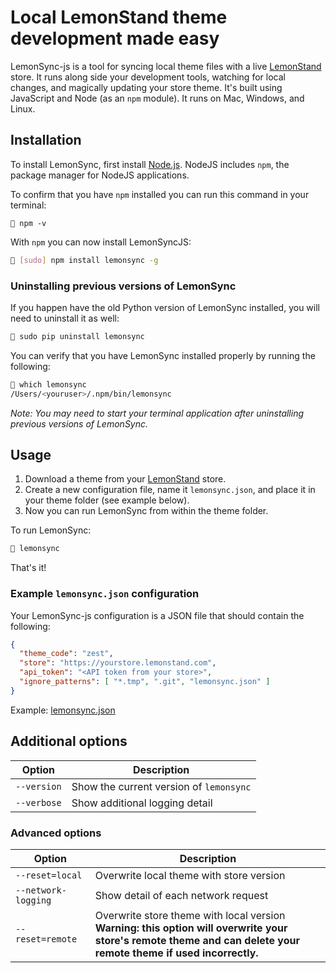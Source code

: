 # Local LemonStand theme development made easy


LemonSync-js is a tool for syncing local theme files with a live [LemonStand](https://lemonstand.com/) store. It runs along side your development tools, watching for local changes, and magically updating your store theme. It's built using JavaScript and Node (as an `npm` module). It runs on Mac, Windows, and Linux.

## Installation

To install LemonSync, first install [Node.js](https://nodejs.org/en/). NodeJS includes `npm`, the package manager for NodeJS applications.

To confirm that you have `npm` installed you can run this command in your terminal:

```
🍋 npm -v
```

With `npm` you can now install LemonSyncJS:

```bash
🍋 [sudo] npm install lemonsync -g
```

### Uninstalling previous versions of LemonSync

If you happen have the old Python version of LemonSync installed, you will need to uninstall it as well:

```bash
🍋 sudo pip uninstall lemonsync
```

You can verify that you have LemonSync installed properly by running the following:

```bash
🍋 which lemonsync
/Users/<youruser>/.npm/bin/lemonsync
```

_Note: You may need to start your terminal application after uninstalling previous versions of LemonSync._


## Usage

1. Download a theme from your [LemonStand](https://lemonstand.com/) store.
2. Create a new configuration file, name it `lemonsync.json`, and place it in your theme folder (see example below).
3. Now you can run LemonSync from within the theme folder.

To run LemonSync:


```bash
🍋 lemonsync
```

That's it!


### Example `lemonsync.json` configuration

Your LemonSync-js configuration is a JSON file that should contain the following:

```json
{
  "theme_code": "zest",
  "store": "https://yourstore.lemonstand.com",
  "api_token": "<API token from your store>",
  "ignore_patterns": [ "*.tmp", ".git", "lemonsync.json" ]
}
```

Example: [lemonsync.json](https://raw.githubusercontent.com/tomcornall/lemonsync-js/master/lemonsync.json)


## Additional options

| Option      | Description |
| ----------- | ----------- |
| `--version` | Show the current version of `lemonsync` |
| `--verbose` | Show additional logging detail |


### Advanced options

| Option      | Description |
| ----------- | ----------- |
| `--reset=local` | Overwrite local theme with store version |
| `--network-logging` | Show detail of each network request |
| `--reset=remote` | Overwrite store theme with local version <br>  **Warning: this option will overwrite your store's remote theme and can delete your remote theme if used incorrectly.** |


